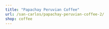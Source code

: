 ```yaml
---
title: "Papachay Peruvian Coffee"
url: /san-carlos/papachay-peruvian-coffee-2/
shop: coffee
---
```


